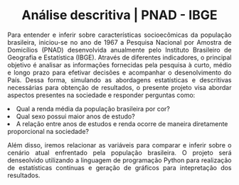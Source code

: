 <h1 align='center'> Análise descritiva | PNAD - IBGE </h1>

<p align='justify'>
Para entender e inferir sobre características socioecômicas da população brasileira, iniciou-se no ano de 1967 a Pesquisa Nacional por Amostra de Domicílios (PNAD) desenvolvida anualmente pelo Instituto Brasileiro de Geografia e Estatística (IBGE). Através de diferentes indicadores, o principal objetivo é analisar as informações fornecidas pela pesquisa à curto, médio e longo prazo para efetivar decisões e acompanhar o desenolvimento do País. Dessa forma, simulando as abordagens estatísticas e descritivas necessárias para obtenção de resultados, o presente projeto visa abordar aspectos presentes na sociedade e responder perguntas como:
</p>
<li> Qual a renda média da população brasileira por cor? </li>
<li> Qual sexo possui maior anos de estudo? </li>
<li> A relação entre anos de estudos e renda ocorre de maneira diretamente proporcional na sociedade? </li>

<p align='justify'> Além disso, iremos relacionar as variáveis para comparar e inferir sobre o cenário atual enfrentado pela população brasileira.
O projeto será denseolvido utilizando a linguagem de programação Python para realização de estatísticas contínuas e geração de gráficos para intepretação dos resultados.
</p>

